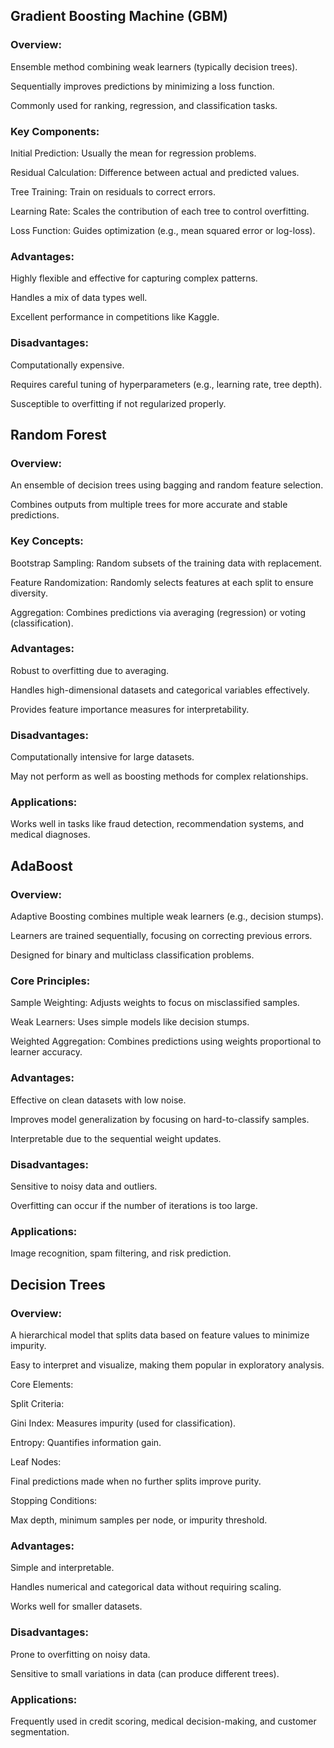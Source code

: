 
## Gradient Boosting Machine (GBM)

### Overview:

Ensemble method combining weak learners (typically decision trees).

Sequentially improves predictions by minimizing a loss function.

Commonly used for ranking, regression, and classification tasks.

### Key Components:

Initial Prediction: Usually the mean for regression problems.

Residual Calculation: Difference between actual and predicted values.

Tree Training: Train on residuals to correct errors.

Learning Rate: Scales the contribution of each tree to control overfitting.

Loss Function: Guides optimization (e.g., mean squared error or log-loss).

### Advantages:

Highly flexible and effective for capturing complex patterns.

Handles a mix of data types well.

Excellent performance in competitions like Kaggle.

### Disadvantages:

Computationally expensive.

Requires careful tuning of hyperparameters (e.g., learning rate, tree depth).

Susceptible to overfitting if not regularized properly.

## Random Forest
   
### Overview:

An ensemble of decision trees using bagging and random feature selection.

Combines outputs from multiple trees for more accurate and stable predictions.

### Key Concepts:

Bootstrap Sampling: Random subsets of the training data with replacement.

Feature Randomization: Randomly selects features at each split to ensure diversity.

Aggregation: Combines predictions via averaging (regression) or voting (classification).

### Advantages:

Robust to overfitting due to averaging.

Handles high-dimensional datasets and categorical variables effectively.

Provides feature importance measures for interpretability.

### Disadvantages:

Computationally intensive for large datasets.

May not perform as well as boosting methods for complex relationships.

### Applications:

Works well in tasks like fraud detection, recommendation systems, and medical diagnoses.


## AdaBoost
   
### Overview:

Adaptive Boosting combines multiple weak learners (e.g., decision stumps).

Learners are trained sequentially, focusing on correcting previous errors.

Designed for binary and multiclass classification problems.

### Core Principles:

Sample Weighting: Adjusts weights to focus on misclassified samples.

Weak Learners: Uses simple models like decision stumps.

Weighted Aggregation: Combines predictions using weights proportional to learner accuracy.

### Advantages:

Effective on clean datasets with low noise.

Improves model generalization by focusing on hard-to-classify samples.

Interpretable due to the sequential weight updates.

### Disadvantages:

Sensitive to noisy data and outliers.

Overfitting can occur if the number of iterations is too large.

### Applications:

Image recognition, spam filtering, and risk prediction.

## Decision Trees

### Overview:

A hierarchical model that splits data based on feature values to minimize impurity.

Easy to interpret and visualize, making them popular in exploratory analysis.

Core Elements:

Split Criteria:

Gini Index: Measures impurity (used for classification).

Entropy: Quantifies information gain.

Leaf Nodes:

Final predictions made when no further splits improve purity.

Stopping Conditions:

Max depth, minimum samples per node, or impurity threshold.

### Advantages:

Simple and interpretable.

Handles numerical and categorical data without requiring scaling.

Works well for smaller datasets.

### Disadvantages:

Prone to overfitting on noisy data.

Sensitive to small variations in data (can produce different trees).

### Applications:

Frequently used in credit scoring, medical decision-making, and customer segmentation.

